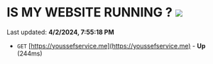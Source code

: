 # IS MY WEBSITE RUNNING ? [![](https://img.shields.io/static/v1?label=Sponsor&message=%E2%9D%A4&logo=GitHub&color=%23fe8e86)](https://github.com/sponsors/<username>)

Last updated: **4/2/2024, 7:55:18 PM**

- `GET` [https://youssefservice.me](https://youssefservice.me) - **Up** (244ms)
